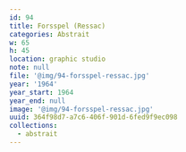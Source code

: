 ```yaml
---
id: 94
title: Forsspel (Ressac)
categories: Abstrait
w: 65
h: 45
location: graphic studio
note: null
file: '@img/94-forsspel-ressac.jpg'
year: '1964'
year_start: 1964
year_end: null
image: '@img/94-forsspel-ressac.jpg'
uuid: 364f98d7-a7c6-406f-901d-6fed9f9ec098
collections:
  - abstrait
---
```


